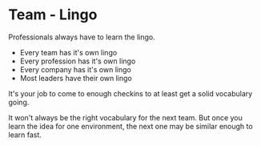 # Team - Lingo

Professionals always have to learn the lingo.

- Every team has it's own lingo
- Every profession has it's own lingo
- Every company has it's own lingo
- Most leaders have their own lingo

It's your job to come to enough checkins to at least get a solid vocabulary going.

It won't always be the right vocabulary for the next team. But once you learn the idea for one environment, the next one may be similar enough to learn fast.
